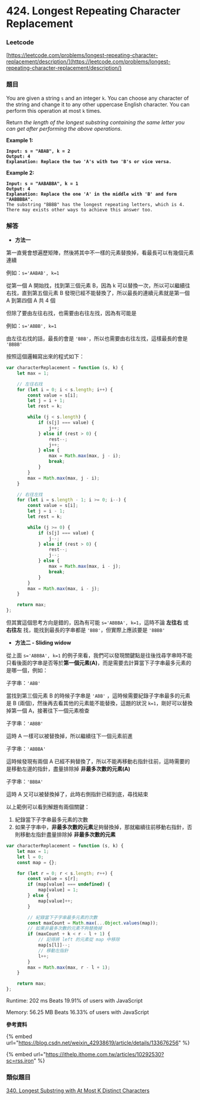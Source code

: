 # 424. Longest Repeating Character Replacement

### Leetcode

[https://leetcode.com/problems/longest-repeating-character-replacement/description/](https://leetcode.com/problems/longest-repeating-character-replacement/description/)

### 題目

You are given a string `s` and an integer `k`. You can choose any character of the string and change it to any other uppercase English character. You can perform this operation at most `k` times.

Return _the length of the longest substring containing the same letter you can get after performing the above operations_.

&#x20;

**Example 1:**

<pre><code><strong>Input: s = "ABAB", k = 2
</strong><strong>Output: 4
</strong><strong>Explanation: Replace the two 'A's with two 'B's or vice versa.
</strong></code></pre>

**Example 2:**

<pre><code><strong>Input: s = "AABABBA", k = 1
</strong><strong>Output: 4
</strong><strong>Explanation: Replace the one 'A' in the middle with 'B' and form "AABBBBA".
</strong>The substring "BBBB" has the longest repeating letters, which is 4.
There may exists other ways to achieve this answer too.
</code></pre>

### 解答 <a href="#ti-jie" id="ti-jie"></a>

* **方法一**

第一直覺會想遍歷矩陣，然後將其中不一樣的元素替換掉，看最長可以有幾個元素連續

例如：`s='AABAB', k=1`

從第一個 A 開始找，找到第三個元素 B，因為 k 可以替換一次，所以可以繼續往右找，直到第五個元素 B 發現已經不能替換了，所以最長的連續元素就是第一個 A 到第四個 A 共 4 個

但除了要由左往右找，也需要由右往左找，因為有可能是

例如：`s='ABBB', k=1`

由左往右找的話，最長的會是 `'BBB'`，所以也需要由右往左找，這樣最長的會是 `'BBBB'`

按照這個邏輯寫出來的程式如下：

```javascript
var characterReplacement = function (s, k) {
    let max = 1;

    // 左往右找
    for (let i = 0; i < s.length; i++) {
        const value = s[i];
        let j = i + 1;
        let rest = k;

        while (j < s.length) {
            if (s[j] === value) {
                j++;
            } else if (rest > 0) {
                rest--;
                j++;
            } else {
                max = Math.max(max, j - i);
                break;
            }
        }
        max = Math.max(max, j - i);
    }

    // 右往左找
    for (let i = s.length - 1; i >= 0; i--) {
        const value = s[i];
        let j = i - 1;
        let rest = k;

        while (j >= 0) {
            if (s[j] === value) {
                j--;
            } else if (rest > 0) {
                rest--;
                j--;
            } else {
                max = Math.max(max, i - j);
                break;
            }
        }
        max = Math.max(max, i - j);
    }

    return max;
};
```

但其實這個思考方向是錯的，因為有可能 `s='ABBBA', k=1`，這時不論 **左往右** 或 **右往左** 找，能找到最長的字串都是 `'BBB'`，但實際上應該要是 `'BBBB'`

* **方法二 - Sliding widow**

從上面 `s='ABBBA', k=1` 的例子來看，我們可以發現關鍵點是往後找尋字串時不能只看後面的字串是否等於**第一個元素(A)**，而是需要去計算當下子字串最多元素的是哪一個，例如：

子字串：`'ABB'`

當找到第三個元素 B 的時候子字串是 `'ABB'` ，這時候需要紀錄子字串最多的元素是 B (兩個)，然後再去看其他的元素能不能替換，這題的狀況 `k=1`，剛好可以替換掉第一個 A，接著往下一個元素檢查

子字串：`'ABBB'`

這時 A 一樣可以被替換掉，所以繼續往下一個元素前進

子字串：`'ABBBA'`

這時候發現有兩個 A 已經不夠替換了，所以不能再移動右指針往前，這時需要的是移動左邊的指針，盡量排除掉 **非最多次數的元素(A)**

子字串：`'BBBA'`

這時 A 又可以被替換掉了，此時右側指針已經到底，尋找結束

以上範例可以看到解題有兩個關鍵：

1. 紀錄當下子字串最多元素的次數
2. 如果子字串中，**非最多次數的元素**足夠替換掉，那就繼續往前移動右指針，否則移動左指針盡量排除掉 **非最多次數的元素**

```javascript
var characterReplacement = function (s, k) {
    let max = 1;
    let l = 0;
    const map = {};

    for (let r = 0; r < s.length; r++) {
        const value = s[r];
        if (map[value] === undefined) {
            map[value] = 1;
        } else {
            map[value]++;
        }

        // 紀錄當下子字串最多元素的次數
        const maxCount = Math.max(...Object.values(map));
        // 如果非最多次數的元素不夠替換掉
        if (maxCount + k < r - l + 1) {
            // 記得將 left 的元素從 map 中移除
            map[s[l]]--;
            // 移動左指針
            l++;
        }
        max = Math.max(max, r - l + 1);
    }

    return max;
};
```

Runtime: 202 ms Beats 19.91% of users with JavaScript

Memory: 56.25 MB Beats 16.33% of users with JavaScript

**參考資料**

{% embed url="https://blog.csdn.net/weixin_42938619/article/details/133676256" %}

{% embed url="https://ithelp.ithome.com.tw/articles/10292530?sc=rss.iron" %}

### 類似題目

[340. Longest Substring with At Most K Distinct Characters](https://leetcode.com/problems/longest-substring-with-at-most-k-distinct-characters/description/)
